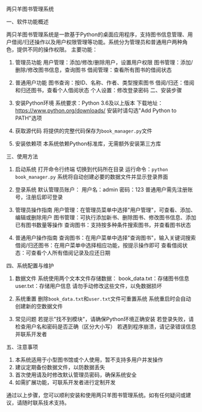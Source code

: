 两只羊图书管理系统

一、软件功能概述

两只羊图书管理系统是一款基于Python的桌面应用程序，支持图书信息管理、用户借阅/归还操作以及用户权限管理等功能。系统分为管理员和普通用户两种角色，提供不同的操作权限。
主要功能：
1. 管理员功能
   用户管理：添加/修改/删除用户，设置用户权限
   图书管理：添加/删除/修改图书信息，查询图书
   借阅管理：查看所有图书的借阅状态

2. 普通用户功能
   图书查询：按ID、名称、作者、类型搜索图书
   借阅/归还：借阅和归还图书，查看个人借阅状态
   个人设置：修改登录密码
二、安装步骤
1. 安装Python环境
   系统要求：Python 3.6及以上版本
   下载地址：https://www.python.org/downloads/
   安装时请勾选"Add Python to PATH"选项

2. 获取源代码
   将提供的完整代码保存为`book_manager.py`文件

3. 安装依赖项
   本系统依赖Python标准库，无需额外安装第三方库

三、使用方法

1. 启动系统
   打开命令行终端
   切换到代码所在目录
   运行命令：`python book_manager.py`
   系统将自动创建必要的数据文件并显示登录界面

2. 登录系统
   默认管理员账户：
   用户名：admin
   密码：123
   普通用户需先注册账号，注册后即可登录

3. 管理员操作指南
   用户管理：在管理员菜单中选择"用户管理"，可查看、添加、编辑或删除用户
   图书管理：可执行添加新书、删除图书、修改图书信息、添加已有图书数量等操作
   查询图书：支持按多种条件搜索图书，并查看图书状态

4. 普通用户操作指南
   查询图书：在用户菜单中选择"查询图书"，输入关键词搜索
   借阅/归还图书：在用户菜单中选择相应功能，按提示操作即可
   查看借阅状态：可查看个人所有借阅记录及应还日期

四、系统配置与维护

1. 数据文件
   系统使用两个文本文件存储数据：
   book_data.txt：存储图书信息
   user.txt：存储用户信息
   请勿手动修改这些文件，以免数据损坏

2. 系统重置
   删除`book_data.txt`和`user.txt`文件可重置系统
   系统重启时会自动创建新的空数据文件

3. 常见问题
   若提示"找不到模块"，请确保Python环境正确安装
   若登录失败，请检查用户名和密码是否正确（区分大小写）
   若遇到程序崩溃，请记录错误信息并联系开发者

五、注意事项

1. 本系统适用于小型图书馆或个人使用，暂不支持多用户并发操作
2. 建议定期备份数据文件，以防数据丢失
3. 首次使用请及时修改默认管理员密码，确保系统安全
4. 如需扩展功能，可联系开发者进行定制开发

通过以上步骤，您可以顺利安装和使用两只羊图书管理系统。如有任何疑问或建议，请随时联系技术支持。
